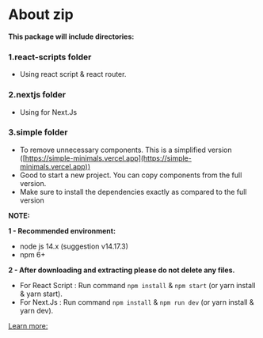 # About zip

**This package will include directories:**

### 1.react-scripts folder

- Using react script & react router.

### 2.nextjs folder

- Using for Next.Js

### 3.simple folder

- To remove unnecessary components. This is a simplified version ([https://simple-minimals.vercel.app](https://simple-minimals.vercel.app))
- Good to start a new project. You can copy components from the full version.
- Make sure to install the dependencies exactly as compared to the full version

**NOTE:**

**1 - Recommended environment:**

- node js 14.x (suggestion v14.17.3)
- npm 6+

**2 - After downloading and extracting please do not delete any files.**

- For React Script : Run command `npm install` & `npm start` (or yarn install & yarn start).
- For Next.Js : Run command `npm install` & `npm run dev` (or yarn install & yarn dev).

[Learn more:](https://docs-minimals.vercel.app/quick-start/requirements)
